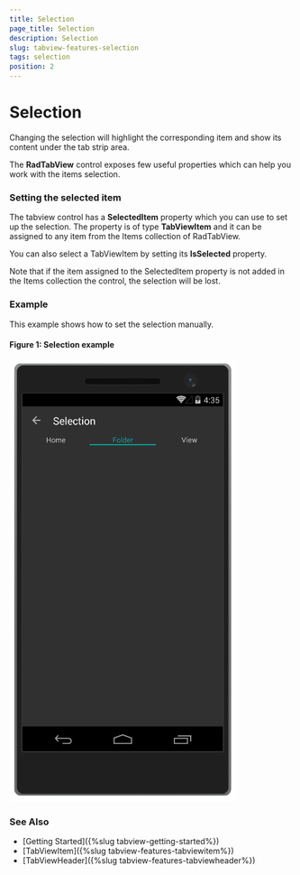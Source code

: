 ```yaml
---
title: Selection
page_title: Selection
description: Selection
slug: tabview-features-selection
tags: selection
position: 2
---
```


# Selection

Changing the selection will highlight the corresponding item and show its content under the tab strip area.

The **RadTabView** control exposes few useful properties which can help you work with the items selection. 

### Setting the selected item 

The tabview control has a **SelectedItem** property which you can use to set up the selection. The property is of type **TabViewItem** and it can be assigned to any item from the Items collection of RadTabView. 

You can also select a TabViewItem by setting its **IsSelected** property.

Note that if the item assigned to the SelectedItem property is not added in the Items collection the control, the selection will be lost.

### Example

This example shows how to set the selection manually.

<snippet id='tabview-features-selection-csharp'/>

#### __Figure 1: Selection example__  
![TabView selection example](../images/tabview-features-selection-0.png) 

### See Also
- [Getting Started]({%slug tabview-getting-started%})
- [TabViewItem]({%slug tabview-features-tabviewitem%})
- [TabViewHeader]({%slug tabview-features-tabviewheader%})